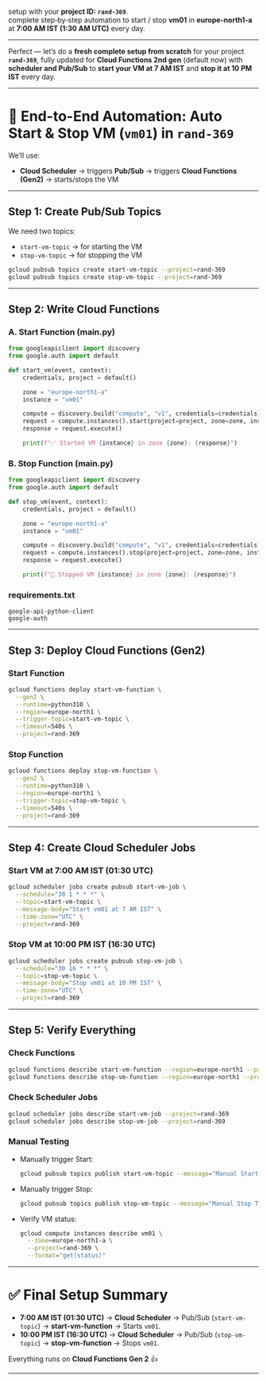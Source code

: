 setup with your **project ID: `rand-369`**.  
complete step‑by‑step automation to start / stop **vm01** in **europe-north1-a** at **7:00 AM IST (1:30 AM UTC)** every day.

***

Perfect — let’s do a **fresh complete setup from scratch** for your project **`rand-369`**, fully updated for **Cloud Functions 2nd gen** (default now) with **scheduler and Pub/Sub** to **start your VM at 7 AM IST** and **stop it at 10 PM IST** every day.

***

# 🚀 End-to-End Automation: Auto Start & Stop VM (`vm01`) in `rand-369`

We’ll use:  
- **Cloud Scheduler** → triggers **Pub/Sub** → triggers **Cloud Functions (Gen2)** → starts/stops the VM  

***

## **Step 1: Create Pub/Sub Topics**
We need two topics:  
- `start-vm-topic` → for starting the VM  
- `stop-vm-topic` → for stopping the VM  

```bash
gcloud pubsub topics create start-vm-topic --project=rand-369
gcloud pubsub topics create stop-vm-topic --project=rand-369
```

***

## **Step 2: Write Cloud Functions**

### **A. Start Function (main.py)**
```python
from googleapiclient import discovery
from google.auth import default

def start_vm(event, context):
    credentials, project = default()

    zone = "europe-north1-a"
    instance = "vm01"

    compute = discovery.build("compute", "v1", credentials=credentials)
    request = compute.instances().start(project=project, zone=zone, instance=instance)
    response = request.execute()

    print(f"✅ Started VM {instance} in zone {zone}: {response}")
```

### **B. Stop Function (main.py)**
```python
from googleapiclient import discovery
from google.auth import default

def stop_vm(event, context):
    credentials, project = default()

    zone = "europe-north1-a"
    instance = "vm01"

    compute = discovery.build("compute", "v1", credentials=credentials)
    request = compute.instances().stop(project=project, zone=zone, instance=instance)
    response = request.execute()

    print(f"🛑 Stopped VM {instance} in zone {zone}: {response}")
```

### **requirements.txt**
```
google-api-python-client
google-auth
```

***

## **Step 3: Deploy Cloud Functions (Gen2)**

### Start Function
```bash
gcloud functions deploy start-vm-function \
  --gen2 \
  --runtime=python310 \
  --region=europe-north1 \
  --trigger-topic=start-vm-topic \
  --timeout=540s \
  --project=rand-369
```

### Stop Function
```bash
gcloud functions deploy stop-vm-function \
  --gen2 \
  --runtime=python310 \
  --region=europe-north1 \
  --trigger-topic=stop-vm-topic \
  --timeout=540s \
  --project=rand-369
```

***

## **Step 4: Create Cloud Scheduler Jobs**

### Start VM at **7:00 AM IST (01:30 UTC)**
```bash
gcloud scheduler jobs create pubsub start-vm-job \
  --schedule="30 1 * * *" \
  --topic=start-vm-topic \
  --message-body="Start vm01 at 7 AM IST" \
  --time-zone="UTC" \
  --project=rand-369
```

### Stop VM at **10:00 PM IST (16:30 UTC)**
```bash
gcloud scheduler jobs create pubsub stop-vm-job \
  --schedule="30 16 * * *" \
  --topic=stop-vm-topic \
  --message-body="Stop vm01 at 10 PM IST" \
  --time-zone="UTC" \
  --project=rand-369
```

***

## **Step 5: Verify Everything**

### Check Functions
```bash
gcloud functions describe start-vm-function --region=europe-north1 --project=rand-369
gcloud functions describe stop-vm-function --region=europe-north1 --project=rand-369
```

### Check Scheduler Jobs
```bash
gcloud scheduler jobs describe start-vm-job --project=rand-369
gcloud scheduler jobs describe stop-vm-job --project=rand-369
```

### Manual Testing
- Manually trigger Start:
  ```bash
  gcloud pubsub topics publish start-vm-topic --message="Manual Start Test" --project=rand-369
  ```
- Manually trigger Stop:
  ```bash
  gcloud pubsub topics publish stop-vm-topic --message="Manual Stop Test" --project=rand-369
  ```
- Verify VM status:
  ```bash
  gcloud compute instances describe vm01 \
    --zone=europe-north1-a \
    --project=rand-369 \
    --format="get(status)"
  ```

***

# ✅ Final Setup Summary
- **7:00 AM IST (01:30 UTC)** → **Cloud Scheduler** → Pub/Sub (`start-vm-topic`) → **start-vm-function** → Starts `vm01`.  
- **10:00 PM IST (16:30 UTC)** → **Cloud Scheduler** → Pub/Sub (`stop-vm-topic`) → **stop-vm-function** → Stops `vm01`.  

Everything runs on **Cloud Functions Gen 2** 👍  

***


